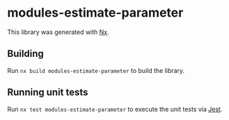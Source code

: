 # modules-estimate-parameter

This library was generated with [Nx](https://nx.dev).

## Building

Run `nx build modules-estimate-parameter` to build the library.

## Running unit tests

Run `nx test modules-estimate-parameter` to execute the unit tests via [Jest](https://jestjs.io).
